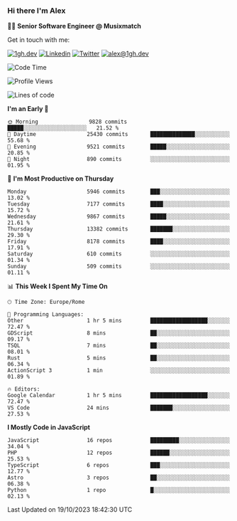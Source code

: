 ### Hi there I'm Alex

👨‍💻 __Senior Software Engineer @ Musixmatch__

Get in touch with me:

[![1gh.dev](https://img.shields.io/static/v1?label=1gh.dev&message=%20&color=red&logo=&style=flat-square&logoColor=white)](https://www.1gh.dev/)
[![Linkedin](https://img.shields.io/static/v1?label=Linkedin&message=%20&color=blue&logo=Linkedin&style=flat-square&logoColor=white)](https://linkedin.com/in/alexghirelli)
[![Twitter](https://img.shields.io/static/v1?label=Twitter&message=%20&color=blue&logo=Twitter&style=flat-square&logoColor=white)](https://twitter.com/alexGhirelli)
[![alex@1gh.dev](https://img.shields.io/static/v1?label=alex@1gh.dev&message=%20&color=red&logo=gmail&style=flat-square&logoColor=white)](mailto:alex@1gh.dev)

<!--START_SECTION:waka-->
![Code Time](http://img.shields.io/badge/Code%20Time-7%2C585%20hrs%2022%20mins-blue)

![Profile Views](http://img.shields.io/badge/Profile%20Views-0-blue)

![Lines of code](https://img.shields.io/badge/From%20Hello%20World%20I%27ve%20Written-128.7%20million%20lines%20of%20code-blue)

**I'm an Early 🐤** 

```text
🌞 Morning                9828 commits        █████░░░░░░░░░░░░░░░░░░░░   21.52 % 
🌆 Daytime                25430 commits       ██████████████░░░░░░░░░░░   55.68 % 
🌃 Evening                9521 commits        █████░░░░░░░░░░░░░░░░░░░░   20.85 % 
🌙 Night                  890 commits         ░░░░░░░░░░░░░░░░░░░░░░░░░   01.95 % 
```
📅 **I'm Most Productive on Thursday** 

```text
Monday                   5946 commits        ███░░░░░░░░░░░░░░░░░░░░░░   13.02 % 
Tuesday                  7177 commits        ████░░░░░░░░░░░░░░░░░░░░░   15.72 % 
Wednesday                9867 commits        █████░░░░░░░░░░░░░░░░░░░░   21.61 % 
Thursday                 13382 commits       ███████░░░░░░░░░░░░░░░░░░   29.30 % 
Friday                   8178 commits        ████░░░░░░░░░░░░░░░░░░░░░   17.91 % 
Saturday                 610 commits         ░░░░░░░░░░░░░░░░░░░░░░░░░   01.34 % 
Sunday                   509 commits         ░░░░░░░░░░░░░░░░░░░░░░░░░   01.11 % 
```


📊 **This Week I Spent My Time On** 

```text
🕑︎ Time Zone: Europe/Rome

💬 Programming Languages: 
Other                    1 hr 5 mins         ██████████████████░░░░░░░   72.47 % 
GDScript                 8 mins              ██░░░░░░░░░░░░░░░░░░░░░░░   09.17 % 
TSQL                     7 mins              ██░░░░░░░░░░░░░░░░░░░░░░░   08.01 % 
Rust                     5 mins              ██░░░░░░░░░░░░░░░░░░░░░░░   06.34 % 
ActionScript 3           1 min               ░░░░░░░░░░░░░░░░░░░░░░░░░   01.89 % 

🔥 Editors: 
Google Calendar          1 hr 5 mins         ██████████████████░░░░░░░   72.47 % 
VS Code                  24 mins             ███████░░░░░░░░░░░░░░░░░░   27.53 % 
```

**I Mostly Code in JavaScript** 

```text
JavaScript               16 repos            █████████░░░░░░░░░░░░░░░░   34.04 % 
PHP                      12 repos            ██████░░░░░░░░░░░░░░░░░░░   25.53 % 
TypeScript               6 repos             ███░░░░░░░░░░░░░░░░░░░░░░   12.77 % 
Astro                    3 repos             ██░░░░░░░░░░░░░░░░░░░░░░░   06.38 % 
Python                   1 repo              █░░░░░░░░░░░░░░░░░░░░░░░░   02.13 % 
```




 Last Updated on 19/10/2023 18:42:30 UTC
<!--END_SECTION:waka-->
